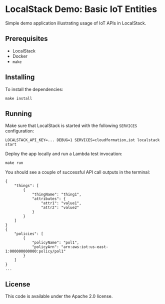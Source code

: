 # LocalStack Demo: Basic IoT Entities

Simple demo application illustrating usage of IoT APIs in LocalStack.

## Prerequisites

* LocalStack
* Docker
* `make`

## Installing

To install the dependencies:
```
make install
```

## Running

Make sure that LocalStack is started with the following `SERVICES` configuration:
```
LOCALSTACK_API_KEY=... DEBUG=1 SERVICES=cloudformation,iot localstack start
```

Deploy the app locally and run a Lambda test invocation:
```
make run
```

You should see a couple of successful API call outputs in the terminal:
```
{
    "things": [
        {
            "thingName": "thing1",
            "attributes": {
                "attr1": "value1",
                "attr2": "value2"
            }
        }
    ]
}
{
    "policies": [
        {
            "policyName": "pol1",
            "policyArn": "arn:aws:iot:us-east-1:000000000000:policy/pol1"
        }
    ]
}
...
```

## License

This code is available under the Apache 2.0 license.
